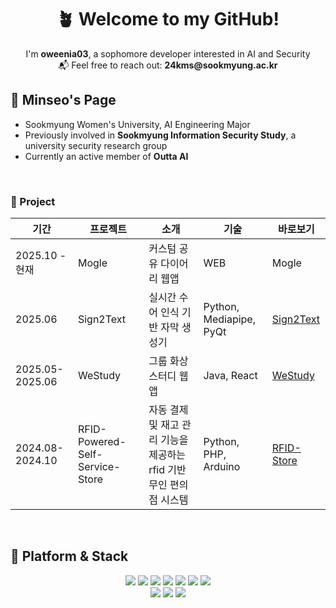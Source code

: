 <h1 align="center">🪴 Welcome to my GitHub!</h1>

<p align="center">
  I'm <b>oweenia03</b>, a sophomore developer interested in AI and Security<br/>
  📬 Feel free to reach out: <b>24kms@sookmyung.ac.kr</b>
</p>

## 🔆 Minseo's Page
- Sookmyung Women's University, AI Engineering Major
- Previously involved in **Sookmyung Information Security Study**, a university security research group
- Currently an active member of **Outta AI**


<br>

### 🚀 Project

<table>
  <thead>
    <tr>
      <th>기간</th>
      <th>프로젝트</th>
      <th>소개</th>
      <th>기술</th>
      <th>바로보기</th>
    </tr>
  </thead>
  <tbody>
    <tr>
      <td>2025.10 - 현재</td>
      <td>Mogle</td>
      <td>커스텀 공유 다이어리 웹앱</td>
      <td>WEB</td>
      <td>Mogle</td>
    </tr>
    <tr>
      <td>2025.06</td>
      <td>Sign2Text</td>
      <td>실시간 수어 인식 기반 자막 생성기</td>
      <td>Python, Mediapipe, PyQt</td>
      <td><a href="https://github.com/Anjihee/Sign2Text">Sign2Text</a></td>
    </tr>
    <tr>
      <td>2025.05-2025.06</td>
      <td>WeStudy</td>
      <td>그룹 화상 스터디 웹앱</td>
      <td>Java, React</td>
      <td><a href="https://github.com/2025-OOP/function">WeStudy</a></td>
    </tr>
    <tr>
      <td>2024.08-2024.10</td>
      <td>RFID-Powered-Self-Service-Store</td>
      <td>자동 결제 및 재고 관리 기능을 제공하는 rfid 기반 무인 편의점 시스템 </td>
      <td>Python, PHP, Arduino </td>
      <td><a href="https://github.com/oweenia03/RFID-Powered-Self-Service-Store">RFID-Store</a></td>
    </tr>
    
  </tbody>
</table>


</br>

## 🔆 Platform & Stack


<p align="center">
    <!-- 개발 언어 & 프레임워크 -->
  <img src="https://img.shields.io/badge/Python-3776AB?style=flat&logo=python&logoColor=white"/>
  <img src="https://img.shields.io/badge/Java-007396?style=flat&logo=java&logoColor=white"/>
  <img src="https://img.shields.io/badge/JavaScript-F7DF1E?style=flat&logo=javascript&logoColor=black"/>
  <img src="https://img.shields.io/badge/HTML5-E34F26?style=flat&logo=html5&logoColor=white"/>
  <img src="https://img.shields.io/badge/CSS3-1572B6?style=flat&logo=css3&logoColor=white"/>
  <img src="https://img.shields.io/badge/PHP-777BB4?style=flat&logo=php&logoColor=white"/>
  <img src="https://img.shields.io/badge/MySQL-4479A1?style=flat&logo=mysql&logoColor=white"/>
  <br/>

  <!-- 협업 툴 & 기타 -->
  <img src="https://img.shields.io/badge/GitHub-181717?style=flat&logo=github&logoColor=white"/>
  <img src="https://img.shields.io/badge/Notion-000000?style=flat&logo=notion&logoColor=white"/>
  <img src="https://img.shields.io/badge/Discord-5865F2?style=flat&logo=discord&logoColor=white"/>
</p>

<br>


